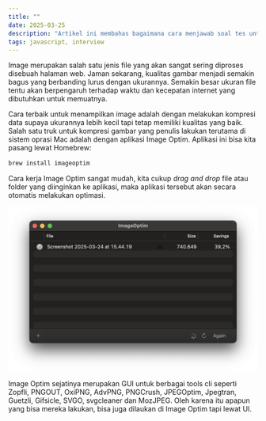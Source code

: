 ```yaml
---
title: ""
date: 2025-03-25
description: "Artikel ini membahas bagaimana cara menjawab soal tes untuk menjumlahkan isi dari suatu array."
tags: javascript, interview
---
```


Image merupakan salah satu jenis file yang akan sangat sering diproses disebuah halaman web. Jaman sekarang, kualitas gambar menjadi semakin bagus yang berbanding lurus dengan ukurannya. Semakin besar ukuran file tentu akan berpengaruh terhadap waktu dan kecepatan internet yang dibutuhkan untuk memuatnya. 

Cara terbaik untuk menampilkan image adalah dengan melakukan kompresi data supaya ukurannya lebih kecil tapi tetap memiliki kualitas yang baik. Salah satu truk untuk kompresi gambar yang penulis lakukan terutama di sistem oprasi Mac adalah dengan aplikasi Image Optim. Aplikasi ini bisa kita pasang lewat Homebrew:

```sh
brew install imageoptim
```

Cara kerja Image Optim sangat mudah, kita cukup *drag and drop* file atau folder yang diinginkan ke aplikasi, maka aplikasi tersebut akan secara otomatis melakukan optimasi. 

![](/assets/images/posts/imageoptim.png)

Image Optim sejatinya merupakan GUI untuk berbagai tools cli seperti Zopfli, PNGOUT, OxiPNG, AdvPNG, PNGCrush, JPEGOptim, Jpegtran, Guetzli, Gifsicle, SVGO, svgcleaner dan MozJPEG. Oleh karena itu apapun yang bisa mereka lakukan, bisa juga dilaukan di Image Optim tapi lewat UI. 


